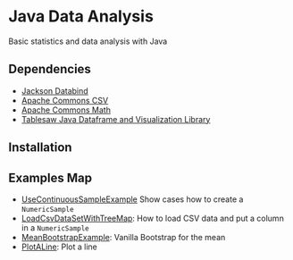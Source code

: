 # Java Data Analysis

Basic statistics and data analysis with Java

## Dependencies

- <a href="https://github.com/FasterXML/jackson">Jackson Databind</a> 
- <a href="https://commons.apache.org/proper/commons-csv/">Apache Commons CSV</a> 
- <a href="https://mvnrepository.com/artifact/org.apache.commons/commons-math3">Apache Commons Math</a>
- <a href="https://jtablesaw.github.io/tablesaw/">Tablesaw Java Dataframe and Visualization Library</a> 

## Installation

## Examples Map

- <a href="#">UseContinuousSampleExample</a> Show cases how to create a ```NumericSample```
- <a href="#">LoadCsvDataSetWithTreeMap</a>: How to load  CSV data and put a column in a ```NumericSample```
- <a href="#">MeanBootstrapExample</a>: Vanilla Bootstrap for the mean
- <a href="#">PlotALine</a>: Plot a line
 
